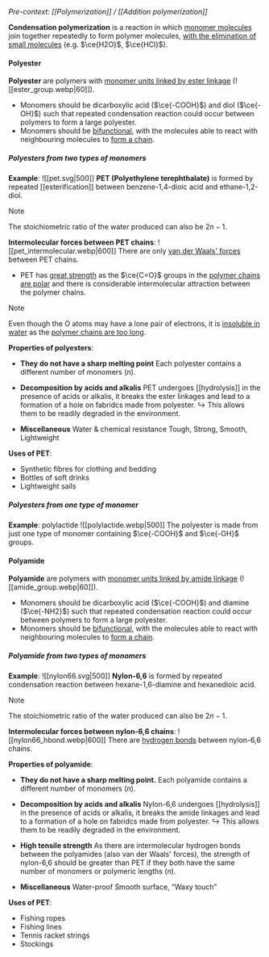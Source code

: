 *Pre-context: [[Polymerization]] / [[Addition polymerization]]*

**Condensation polymerization** is a reaction in which <u>monomer molecules</u> join together repeatedly to form polymer molecules, <u>with the elimination of small molecules</u> (e.g. $\ce{H2O}$, $\ce{HCl}$).

#### Polyester
**Polyester** are polymers with <u>monomer units linked by ester linkage</u> (![[ester_group.webp|60]]).
- Monomers should be dicarboxylic acid ($\ce{-COOH}$) and diol ($\ce{-OH}$) such that repeated condensation reaction could occur between polymers to form a large polyester.
- Monomers should be <u>bifunctional</u>, with the molecules able to react with neighbouring molecules to <u>form a chain</u>.

##### Polyesters from two types of monomers
**Example**:
![[pet.svg|500]]
**PET (Polyethylene terephthalate)** is formed by repeated [[esterification]] between benzene-1,4-dioic acid and ethane-1,2-diol.

> [!note]
> The stoichiometric ratio of the water produced can also be $2n-1$.

**Intermolecular forces between PET chains**:
![[pet_intermolecular.webp|600]]
There are only <u>van der Waals' forces</u> between PET chains.
- PET has <u>great strength</u> as the $\ce{C=O}$ groups in the <u>polymer chains are polar</u> and there is considerable intermolecular attraction between the polymer chains.

> [!note]
> Even though the O atoms may have a lone pair of electrons, it is <u>insoluble in water</u> as the <u>polymer chains are too long</u>.

**Properties of polyesters**:
- **They do not have a sharp melting point**
  Each polyester contains a different number of monomers ($n$).

- **Decomposition by acids and alkalis**
  PET undergoes [[hydrolysis]] in the presence of acids or alkalis, it breaks the ester linkages and lead to a formation of a hole on fabridcs made from polyester.
  ↪️ This allows them to be readily degraded in the environment.

- **Miscellaneous**
  Water & chemical resistance
  Tough, Strong, Smooth, Lightweight

**Uses of PET**:
- Synthetic fibres for clothing and bedding
- Bottles of soft drinks
- Lightweight sails

##### Polyesters from one type of monomer
**Example**: polylactide
![[polylactide.webp|500]]
The polyester is made from just one type of monomer containing $\ce{-COOH}$ and $\ce{-OH}$ groups.

#### Polyamide
**Polyamide** are polymers with <u>monomer units linked by amide linkage</u> (![[amide_group.webp|60]]).
<!-- The group might be slightly false, should be without the H -->
- Monomers should be dicarboxylic acid ($\ce{-COOH}$) and diamine ($\ce{-NH2}$) such that repeated condensation reaction could occur between polymers to form a large polyester.
- Monomers should be <u>bifunctional</u>, with the molecules able to react with neighbouring molecules to <u>form a chain</u>.

##### Polyamide from two types of monomers
**Example**:
![[nylon66.svg|500]]
**Nylon-6,6** is formed by repeated condensation reaction between hexane-1,6-diamine and hexanedioic acid.

> [!note]
> The stoichiometric ratio of the water produced can also be $2n-1$.

**Intermolecular forces between nylon-6,6 chains**:
![[nylon66_hbond.webp|600]]
There are <u>hydrogen bonds</u> between nylon-6,6 chains.


**Properties of polyamide**:
- **They do not have a sharp melting point.**
  Each polyamide contains a different number of monomers ($n$).

- **Decomposition by acids and alkalis**
  Nylon-6,6 undergoes [[hydrolysis]] in the presence of acids or alkalis, it breaks the amide linkages and lead to a formation of a hole on fabridcs made from polyester.
  ↪️ This allows them to be readily degraded in the environment.

- **High tensile strength**
  As there are intermolecular hydrogen bonds between the polyamides (also van der Waals' forces), the strength of nylon-6,6 should be greater than PET if they both have the same number of monomers or polymeric lengths ($n$).

- **Miscellaneous**
  Water-proof
  Smooth surface, “Waxy touch”

**Uses of PET**:
- Fishing ropes
- Fishing lines
- Tennis racket strings
- Stockings
